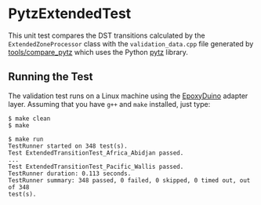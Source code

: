 # PytzExtendedTest

This unit test compares the DST transitions calculated by the
`ExtendedZoneProcessor` class with the `validation_data.cpp` file generated by
[tools/compare_pytz](../../tools/compare_pytz) which uses the Python
[pytz](https://pypi.org/project/pytz/) library.

## Running the Test

The validation test runs on a Linux machine using the
[EpoxyDuino](https://github.com/bxparks/EpoxyDuino) adapter layer.
Assuming that you have `g++` and `make` installed, just type:

```
$ make clean
$ make

$ make run
TestRunner started on 348 test(s).
Test ExtendedTransitionTest_Africa_Abidjan passed.
...
Test ExtendedTransitionTest_Pacific_Wallis passed.
TestRunner duration: 0.113 seconds.
TestRunner summary: 348 passed, 0 failed, 0 skipped, 0 timed out, out of 348
test(s).
```
